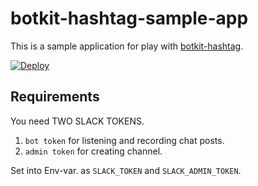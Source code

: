 # botkit-hashtag-sample-app
This is a sample application for play with [botkit-hashtag](https://www.npmjs.com/package/botkit-hashtag).

[![Deploy](https://www.herokucdn.com/deploy/button.svg)](https://heroku.com/deploy)

## Requirements
You need TWO SLACK TOKENS.

1. `bot token` for listening and recording chat posts.
2. `admin token` for creating channel.

Set into Env-var. as `SLACK_TOKEN` and `SLACK_ADMIN_TOKEN`.
